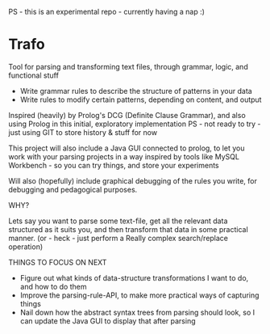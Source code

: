 PS - this is an experimental repo - currently having a nap :)

# Trafo
Tool for parsing and transforming text files, through grammar, logic, and functional stuff

* Write grammar rules to describe the structure of patterns in your data
* Write rules to modify certain patterns, depending on content, and output

Inspired (heavily) by Prolog's DCG (Definite Clause Grammar), and also using Prolog in this initial, exploratory implementation
PS - not ready to try - just using GIT to store history & stuff for now 

This project will also include a Java GUI connected to prolog, to let you work with your parsing projects in a way inspired by 
tools like MySQL Workbench - so you can try things, and store your experiments

Will also (hopefully) include graphical debugging of the rules you write, for debugging and pedagogical purposes.

WHY?

Lets say you want to parse some text-file, get all the relevant data structured as it suits you, and then transform that data in 
some practical manner. (or - heck - just perform a Really complex search/replace operation)


	
THINGS TO FOCUS ON NEXT

* Figure out what kinds of data-structure transformations I want to do, and how to do them	
* Improve the parsing-rule-API, to make more practical ways of capturing things
* Nail down how the abstract syntax trees from parsing should look, so I can update the Java GUI to display that after parsing





















